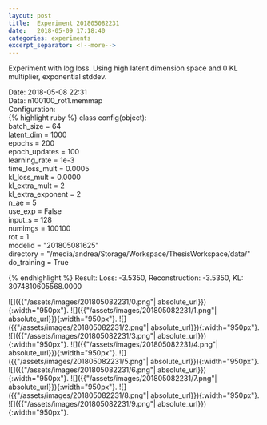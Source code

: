 ```yaml
---
layout: post
title:  Experiment 201805082231
date:   2018-05-09 17:18:40
categories: experiments
excerpt_separator: <!--more-->
---
```

Experiment with log loss. Using high latent dimension space and 0 KL multiplier, exponential stddev.

 <!--more-->
Date: 2018-05-08 22:31  
Data: n100100_rot1.memmap  
Configuration:   
{% highlight ruby %}
class config(object):  
    batch_size = 64  
    latent_dim = 1000  
    epochs = 200  
    epoch_updates = 100  
    learning_rate = 1e-3   
    time_loss_mult = 0.0005   
    kl_loss_mult = 0.0000  
    kl_extra_mult = 2   
    kl_extra_exponent = 2  
    n_ae = 5  
    use_exp = False  
    input_s = 128  
    numimgs = 100100  
    rot = 1  
    modelid = "201805081625"  
    directory = "/media/andrea/Storage/Workspace/ThesisWorkspace/data/"  
    do_training = True  
  
{% endhighlight %}
Result: Loss: -3.5350, Reconstruction: -3.5350, KL: 3074810605568.0000  

![]({{"/assets/images/201805082231/0.png"| absolute_url}}){:width="950px"}.
![]({{"/assets/images/201805082231/1.png"| absolute_url}}){:width="950px"}.
![]({{"/assets/images/201805082231/2.png"| absolute_url}}){:width="950px"}.
![]({{"/assets/images/201805082231/3.png"| absolute_url}}){:width="950px"}.
![]({{"/assets/images/201805082231/4.png"| absolute_url}}){:width="950px"}.
![]({{"/assets/images/201805082231/5.png"| absolute_url}}){:width="950px"}.
![]({{"/assets/images/201805082231/6.png"| absolute_url}}){:width="950px"}.
![]({{"/assets/images/201805082231/7.png"| absolute_url}}){:width="950px"}.
![]({{"/assets/images/201805082231/8.png"| absolute_url}}){:width="950px"}.
![]({{"/assets/images/201805082231/9.png"| absolute_url}}){:width="950px"}.
